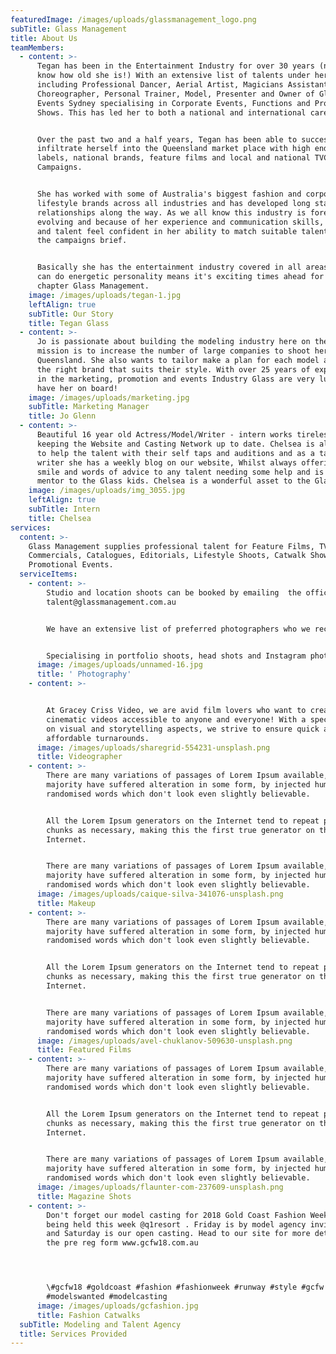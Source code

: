 ```yaml
---
featuredImage: /images/uploads/glassmanagement_logo.png
subTitle: Glass Management
title: About Us
teamMembers:
  - content: >-
      Tegan has been in the Entertainment Industry for over 30 years (now you
      know how old she is!) With an extensive list of talents under her belt
      including Professional Dancer, Aerial Artist, Magicians Assistant,
      Choreographer, Personal Trainer, Model, Presenter and Owner of Glasshouse
      Events Sydney specialising in Corporate Events, Functions and Producing
      Shows. This has led her to both a national and international career path.


      Over the past two and a half years, Tegan has been able to successfully
      infiltrate herself into the Queensland market place with high end fashion
      labels, national brands, feature films and local and national TVC
      Campaigns.


      She has worked with some of Australia's biggest fashion and corporate
      lifestyle brands across all industries and has developed long standing
      relationships along the way. As we all know this industry is forever
      evolving and because of her experience and communication skills, clients
      and talent feel confident in her ability to match suitable talent to fit
      the campaigns brief.


      Basically she has the entertainment industry covered in all areas and her
      can do energetic personality means it's exciting times ahead for her new
      chapter Glass Management.
    image: /images/uploads/tegan-1.jpg
    leftAlign: true
    subTitle: Our Story
    title: Tegan Glass
  - content: >-
      Jo is passionate about building the modeling industry here on the GC. Her
      mission is to increase the number of large companies to shoot here in
      Queensland. She also wants to tailor make a plan for each model and target
      the right brand that suits their style. With over 25 years of experience
      in the marketing, promotion and events Industry Glass are very lucky to
      have her on board!
    image: /images/uploads/marketing.jpg
    subTitle: Marketing Manager
    title: Jo Glenn
  - content: >-
      Beautiful 16 year old Actress/Model/Writer - intern works tirelessly at
      keeping the Website and Casting Network up to date. Chelsea is also here
      to help the talent with their self taps and auditions and as a talented
      writer she has a weekly blog on our website, Whilst always offering a
      smile and words of advice to any talent needing some help and is a great
      mentor to the Glass kids. Chelsea is a wonderful asset to the Glass Team.
    image: /images/uploads/img_3055.jpg
    leftAlign: true
    subTitle: Intern
    title: Chelsea
services:
  content: >-
    Glass Management supplies professional talent for Feature Films, TV
    Commercials, Catalogues, Editorials, Lifestyle Shoots, Catwalk Shows and
    Promotional Events.
  serviceItems:
    - content: >-
        Studio and location shoots can be booked by emailing  the office
        talent@glassmanagement.com.au


        We have an extensive list of preferred photographers who we recommend.


        Specialising in portfolio shoots, head shots and Instagram photos.
      image: /images/uploads/unnamed-16.jpg
      title: ' Photography'
    - content: >-


        At Gracey Criss Video, we are avid film lovers who want to create
        cinematic videos accessible to anyone and everyone! With a special focus
        on visual and storytelling aspects, we strive to ensure quick and
        affordable turnarounds.
      image: /images/uploads/sharegrid-554231-unsplash.png
      title: Videographer
    - content: >-
        There are many variations of passages of Lorem Ipsum available, but the
        majority have suffered alteration in some form, by injected humour, or
        randomised words which don't look even slightly believable. 


        All the Lorem Ipsum generators on the Internet tend to repeat predefined
        chunks as necessary, making this the first true generator on the
        Internet. 


        There are many variations of passages of Lorem Ipsum available, but the
        majority have suffered alteration in some form, by injected humour, or
        randomised words which don't look even slightly believable.
      image: /images/uploads/caique-silva-341076-unsplash.png
      title: Makeup
    - content: >-
        There are many variations of passages of Lorem Ipsum available, but the
        majority have suffered alteration in some form, by injected humour, or
        randomised words which don't look even slightly believable. 


        All the Lorem Ipsum generators on the Internet tend to repeat predefined
        chunks as necessary, making this the first true generator on the
        Internet. 


        There are many variations of passages of Lorem Ipsum available, but the
        majority have suffered alteration in some form, by injected humour, or
        randomised words which don't look even slightly believable.
      image: /images/uploads/avel-chuklanov-509630-unsplash.png
      title: Featured Films
    - content: >-
        There are many variations of passages of Lorem Ipsum available, but the
        majority have suffered alteration in some form, by injected humour, or
        randomised words which don't look even slightly believable. 


        All the Lorem Ipsum generators on the Internet tend to repeat predefined
        chunks as necessary, making this the first true generator on the
        Internet. 


        There are many variations of passages of Lorem Ipsum available, but the
        majority have suffered alteration in some form, by injected humour, or
        randomised words which don't look even slightly believable.
      image: /images/uploads/flaunter-com-237609-unsplash.png
      title: Magazine Shots
    - content: >-
        Don't forget our model casting for 2018 Gold Coast Fashion Week are
        being held this week @q1resort . Friday is by model agency invitation
        and Saturday is our open casting. Head to our site for more details and
        the pre reg form www.gcfw18.com.au




        \#gcfw18 #goldcoast #fashion #fashionweek #runway #style #gcfw
        #modelswanted #modelcasting
      image: /images/uploads/gcfashion.jpg
      title: Fashion Catwalks
  subTitle: Modeling and Talent Agency
  title: Services Provided
---
```


